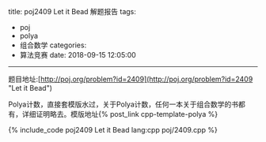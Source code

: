 title: poj2409 Let it Bead 解题报告
tags:
  - poj
  - polya
  - 组合数学
categories:
  - 算法竞赛
date: 2018-09-15 12:05:00
---

题目地址:[http://poj.org/problem?id=2409](http://poj.org/problem?id=2409 "Let it Bead")

Polya计数，直接套模版水过，关于Polya计数，任何一本关于组合数学的书都有，详细证明略去。模版地址{% post_link cpp-template-polya %}

{% include_code poj2409 Let it Bead lang:cpp poj/2409.cpp %}